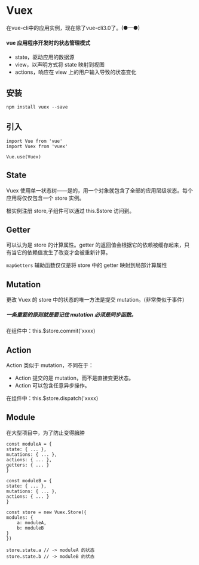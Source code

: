 # Vuex

在vue-cli中的应用实例，现在除了vue-cli3.0了。(●—●)

#### vue 应用程序开发时的状态管理模式

- state，驱动应用的数据源
- view，以声明方式将 state 映射到视图
- actions，响应在 view 上的用户输入导致的状态变化

## 安装

    npm install vuex --save

## 引入

    import Vue from 'vue'
    import Vuex from 'vuex'

    Vue.use(Vuex)

## State

Vuex 使用单一状态树——是的，用一个对象就包含了全部的应用层级状态。每个应用将仅仅包含一个 store 实例。

根实例注册 store,子组件可以通过 this.$store 访问到。

## Getter

可以认为是 store 的计算属性。getter 的返回值会根据它的依赖被缓存起来，只有当它的依赖值发生了改变才会被重新计算。

`mapGetters` 辅助函数仅仅是将 store 中的 getter 映射到局部计算属性

## Mutation

更改 Vuex 的 store 中的状态的唯一方法是提交 mutation。(非常类似于事件)

##### 一条重要的原则就是要记住 mutation 必须是同步函数。

在组件中：this.$store.commit('xxxx)

## Action

Action 类似于 mutation，不同在于：

- Action 提交的是 mutation，而不是直接变更状态。
- Action 可以包含任意异步操作。

在组件中：this.$store.dispatch('xxxx)

## Module

在大型项目中，为了防止变得臃肿

    const moduleA = {
    state: { ... },
    mutations: { ... },
    actions: { ... },
    getters: { ... }
    }

    const moduleB = {
    state: { ... },
    mutations: { ... },
    actions: { ... }
    }

    const store = new Vuex.Store({
    modules: {
        a: moduleA,
        b: moduleB
    }
    })

    store.state.a // -> moduleA 的状态
    store.state.b // -> moduleB 的状态